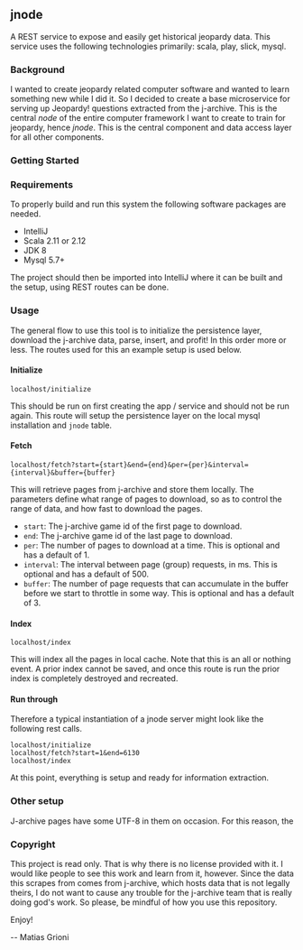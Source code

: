 ## jnode

A REST service to expose and easily get historical jeopardy data. This service uses the following technologies primarily: scala, play, slick, mysql.

### Background

I wanted to create jeopardy related computer software and wanted to learn something new while I did it. So I decided to create a base microservice for serving up Jeopardy! questions extracted from the j-archive. This is the central *node* of the entire computer framework I want to create to train for jeopardy, hence *jnode*. This is the central component and data access layer for all other components.

### Getting Started

### Requirements

To properly build and run this system the following software packages are needed.

- IntelliJ
- Scala 2.11 or 2.12
- JDK 8
- Mysql 5.7+

The project should then be imported into IntelliJ where it can be built and the setup, using REST routes can be done.

### Usage

The general flow to use this tool is to initialize the persistence layer, download the j-archive data, parse, insert, and profit! In this order more or less. The routes used for this an example setup is used below.

#### Initialize

`localhost/initialize`

This should be run on first creating the app / service and should not be run again. This route will setup the persistence layer on the local mysql installation and `jnode` table.

#### Fetch

`localhost/fetch?start={start}&end={end}&per={per}&interval={interval}&buffer={buffer}`

This will retrieve pages from j-archive and store them locally. The parameters define what range of pages to download, so as to control the range of data, and how fast to download the pages.

- `start`: The j-archive game id of the first page to download.
- `end`: The j-archive game id of the last page to download.
- `per`: The number of pages to download at a time. This is optional and has a default of 1.
- `interval`: The interval between page (group) requests, in ms. This is optional and has a default of 500.
- `buffer`: The number of page requests that can accumulate in the buffer before we start to throttle in some way. This is optional and has a default of 3.

#### Index

`localhost/index`

This will index all the pages in local cache. Note that this is an all or nothing event. A prior index cannot be saved, and once this route is run the prior index is completely destroyed and recreated.

#### Run through

Therefore a typical instantiation of a jnode server might look like the following rest calls.

```
localhost/initialize
localhost/fetch?start=1&end=6130
localhost/index
```

At this point, everything is setup and ready for information extraction.

### Other setup

J-archive pages have some UTF-8 in them on occasion. For this reason, the 

### Copyright

This project is read only. That is why there is no license provided with it. I would like people to see this work and learn from it, however. Since the data this scrapes from comes from j-archive, which hosts data that is not legally theirs, I do not want to cause any trouble for the j-archive team that is really doing god's work. So please, be mindful of how you use this repository.


Enjoy!


-- Matias Grioni
